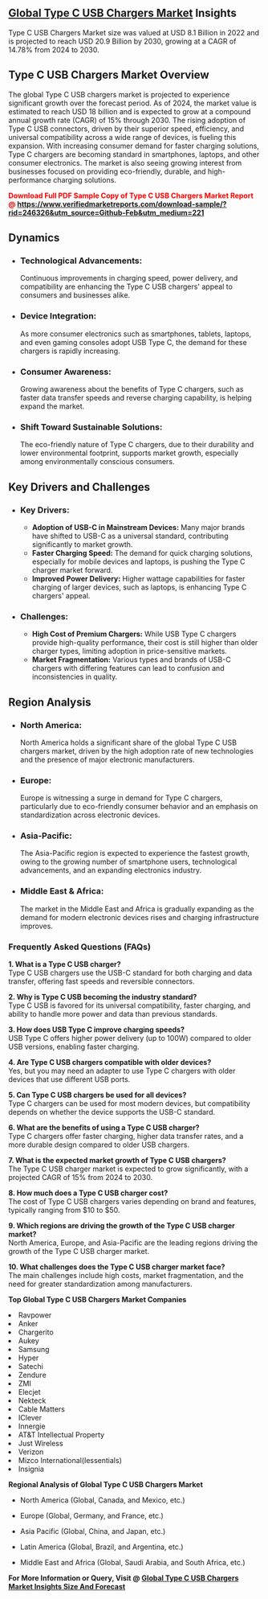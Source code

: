 <h2><a href="https://www.verifiedmarketreports.com/download-sample/?rid=246326&amp;utm_source=Github&amp;utm_medium=221" target="_blank">Global Type C USB Chargers Market</a> Insights</h2><p>Type C USB Chargers Market size was valued at USD 8.1 Billion in 2022 and is projected to reach USD 20.9 Billion by 2030, growing at a CAGR of 14.78% from 2024 to 2030.</p><p><h2>Type C USB Chargers Market Overview</h2> <p>The global Type C USB chargers market is projected to experience significant growth over the forecast period. As of 2024, the market value is estimated to reach USD 18 billion and is expected to grow at a compound annual growth rate (CAGR) of 15% through 2030. The rising adoption of Type C USB connectors, driven by their superior speed, efficiency, and universal compatibility across a wide range of devices, is fueling this expansion. With increasing consumer demand for faster charging solutions, Type C chargers are becoming standard in smartphones, laptops, and other consumer electronics. The market is also seeing growing interest from businesses focused on providing eco-friendly, durable, and high-performance charging solutions.</p> <p><strong><p><span class=""><span style="color: #ff0000;"><strong>Download Full PDF Sample Copy of Type C USB Chargers Market Report</strong> @ </span><a href="https://www.verifiedmarketreports.com/download-sample/?rid=246326&amp;utm_source=Github-Feb&amp;utm_medium=221" target="_blank">https://www.verifiedmarketreports.com/download-sample/?rid=246326&amp;utm_source=Github-Feb&amp;utm_medium=221</a></span></p></strong></p> <h2>Dynamics</h2> <ul> <li><h3>Technological Advancements:</h3> Continuous improvements in charging speed, power delivery, and compatibility are enhancing the Type C USB chargers' appeal to consumers and businesses alike.</li> <li><h3>Device Integration:</h3> As more consumer electronics such as smartphones, tablets, laptops, and even gaming consoles adopt USB Type C, the demand for these chargers is rapidly increasing.</li> <li><h3>Consumer Awareness:</h3> Growing awareness about the benefits of Type C chargers, such as faster data transfer speeds and reverse charging capability, is helping expand the market.</li> <li><h3>Shift Toward Sustainable Solutions:</h3> The eco-friendly nature of Type C chargers, due to their durability and lower environmental footprint, supports market growth, especially among environmentally conscious consumers.</li> </ul> <h2>Key Drivers and Challenges</h2> <ul> <li><h3>Key Drivers:</h3> <ul> <li><strong>Adoption of USB-C in Mainstream Devices:</strong> Many major brands have shifted to USB-C as a universal standard, contributing significantly to market growth.</li> <li><strong>Faster Charging Speed:</strong> The demand for quick charging solutions, especially for mobile devices and laptops, is pushing the Type C charger market forward.</li> <li><strong>Improved Power Delivery:</strong> Higher wattage capabilities for faster charging of larger devices, such as laptops, is enhancing Type C chargers' appeal.</li> </ul> </li> <li><h3>Challenges:</h3> <ul> <li><strong>High Cost of Premium Chargers:</strong> While USB Type C chargers provide high-quality performance, their cost is still higher than older charger types, limiting adoption in price-sensitive markets.</li> <li><strong>Market Fragmentation:</strong> Various types and brands of USB-C chargers with differing features can lead to confusion and inconsistencies in quality.</li> </ul> </li> </ul> <h2>Region Analysis</h2> <ul> <li><h3>North America:</h3> North America holds a significant share of the global Type C USB chargers market, driven by the high adoption rate of new technologies and the presence of major electronic manufacturers.</li> <li><h3>Europe:</h3> Europe is witnessing a surge in demand for Type C chargers, particularly due to eco-friendly consumer behavior and an emphasis on standardization across electronic devices.</li> <li><h3>Asia-Pacific:</h3> The Asia-Pacific region is expected to experience the fastest growth, owing to the growing number of smartphone users, technological advancements, and an expanding electronics industry.</li> <li><h3>Middle East & Africa:</h3> The market in the Middle East and Africa is gradually expanding as the demand for modern electronic devices rises and charging infrastructure improves.</li> </ul> <h3>Frequently Asked Questions (FAQs)</h3> <p><strong>1. What is a Type C USB charger?</strong><br>Type C USB chargers use the USB-C standard for both charging and data transfer, offering fast speeds and reversible connectors.</p> <p><strong>2. Why is Type C USB becoming the industry standard?</strong><br>Type C USB is favored for its universal compatibility, faster charging, and ability to handle more power and data than previous standards.</p> <p><strong>3. How does USB Type C improve charging speeds?</strong><br>USB Type C offers higher power delivery (up to 100W) compared to older USB versions, enabling faster charging.</p> <p><strong>4. Are Type C USB chargers compatible with older devices?</strong><br>Yes, but you may need an adapter to use Type C chargers with older devices that use different USB ports.</p> <p><strong>5. Can Type C USB chargers be used for all devices?</strong><br>Type C chargers can be used for most modern devices, but compatibility depends on whether the device supports the USB-C standard.</p> <p><strong>6. What are the benefits of using a Type C USB charger?</strong><br>Type C chargers offer faster charging, higher data transfer rates, and a more durable design compared to older USB chargers.</p> <p><strong>7. What is the expected market growth of Type C USB chargers?</strong><br>The Type C USB charger market is expected to grow significantly, with a projected CAGR of 15% from 2024 to 2030.</p> <p><strong>8. How much does a Type C USB charger cost?</strong><br>The cost of Type C USB chargers varies depending on brand and features, typically ranging from $10 to $50.</p> <p><strong>9. Which regions are driving the growth of the Type C USB charger market?</strong><br>North America, Europe, and Asia-Pacific are the leading regions driving the growth of the Type C USB charger market.</p> <p><strong>10. What challenges does the Type C USB charger market face?</strong><br>The main challenges include high costs, market fragmentation, and the need for greater standardization among manufacturers.</p> </p><p><strong>Top Global Type C USB Chargers Market Companies</strong></p><div data-test-id=""><p><li>Ravpower</li><li> Anker</li><li> Chargerito</li><li> Aukey</li><li> Samsung</li><li> Hyper</li><li> Satechi</li><li> Zendure</li><li> ZMI</li><li> Elecjet</li><li> Nekteck</li><li> Cable Matters</li><li> IClever</li><li> Innergie</li><li> AT&T Intellectual Property</li><li> Just Wireless</li><li> Verizon</li><li> Mizco International(Iessentials)</li><li> Insignia</li></p><div><strong>Regional Analysis of&nbsp;Global Type C USB Chargers Market</strong></div><ul><li dir="ltr"><p dir="ltr">North America&nbsp;(Global, Canada, and Mexico, etc.)</p></li><li dir="ltr"><p dir="ltr">Europe (Global, Germany, and France, etc.)</p></li><li dir="ltr"><p dir="ltr">Asia Pacific&nbsp;(Global, China, and Japan, etc.)</p></li><li dir="ltr"><p dir="ltr">Latin America&nbsp;(Global, Brazil, and Argentina, etc.)</p></li><li dir="ltr">Middle East and Africa&nbsp;(Global, Saudi Arabia, and South Africa, etc.)</li></ul><p><strong>For More Information or Query, Visit @&nbsp;</strong><strong><a href="https://www.verifiedmarketreports.com/product/type-c-usb-chargers-market/?utm_source=Github&amp;utm_medium=221" target="_blank">Global Type C USB Chargers Market Insights Size And Forecast</a></strong></p></div>
